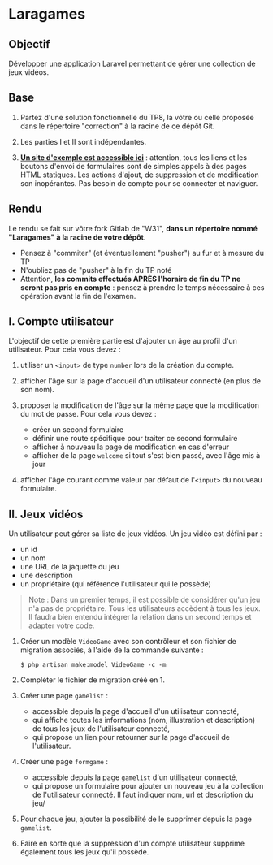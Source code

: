 Laragames
=========

Objectif
--------

Développer une application Laravel permettant de gérer une collection de jeux vidéos.


Base
----

1. Partez d'une solution fonctionnelle du TP8, la vôtre ou celle proposée dans le répertoire "correction" à la racine de ce dépôt Git.

2. Les parties I et II sont indépendantes.

3. **[Un site d'exemple est accessible ici](http://adrien.krahenbuhl.fr/courses/IUTRS/W31/mockup2019/)** : attention, tous les liens et les boutons d'envoi de formulaires sont de simples appels à des pages HTML statiques. Les actions d'ajout, de suppression et de modification son inopérantes. Pas besoin de compte pour se connecter et naviguer.


Rendu
-----

Le rendu se fait sur vôtre fork Gitlab de "W31", **dans un répertoire nommé "Laragames" à la racine de votre dépôt**.

- Pensez à "commiter" (et éventuellement "pusher") au fur et à mesure du TP
- N'oubliez pas de "pusher" à la fin du TP noté
- Attention, **les commits effectués APRÈS l'horaire de fin du TP ne seront pas pris en compte** : pensez à prendre le temps nécessaire à ces opération avant la fin de l'examen.


I. Compte utilisateur
---------------------

L'objectif de cette première partie est d'ajouter un âge au profil d'un utilisateur. Pour cela vous devez :

1. utiliser un `<input>` de type `number` lors de la création du compte.

1. afficher l'âge sur la page d'accueil d'un utilisateur connecté (en plus de son nom).

1. proposer la modification de l'âge sur la même page que la modification du mot de passe. Pour cela vous devez :

    - créer un second formulaire
    - définir une route spécifique pour traiter ce second formulaire
    - afficher à nouveau la page de modification en cas d'erreur
    - afficher de la page `welcome` si tout s'est bien passé, avec l'âge mis à jour

1. afficher l'âge courant comme valeur par défaut de l'`<input>` du nouveau formulaire.


II. Jeux vidéos
---------------

Un utilisateur peut gérer sa liste de jeux vidéos. Un jeu vidéo est défini par :

- un id
- un nom
- une URL de la jaquette du jeu
- une description
- un propriétaire (qui référence l'utilisateur qui le possède)

> Note : Dans un premier temps, il est possible de considérer qu'un jeu n'a pas de propriétaire. Tous les utilisateurs accèdent à tous les jeux. Il faudra bien entendu intégrer la relation dans un second temps et adapter votre code.

1. Créer un modèle `VideoGame` avec son contrôleur et son fichier de migration associés, à l'aide de la commande suivante :
    ```
    $ php artisan make:model VideoGame -c -m
    ```

1. Compléter le fichier de migration créé en 1.

1. Créer une page `gamelist` :
    - accessible depuis la page d'accueil d'un utilisateur connecté,
    - qui affiche toutes les informations (nom, illustration et description) de tous les jeux de l'utilisateur connecté,
    - qui propose un lien pour retourner sur la page d'accueil de l'utilisateur.

1. Créer une page `formgame` :
    - accessible depuis la page `gamelist` d'un utilisateur connecté,
    - qui propose un formulaire pour ajouter un nouveau jeu à la collection de l'utilisateur connecté. Il faut indiquer nom, url et description du jeu/

1. Pour chaque jeu, ajouter la possibilité de le supprimer depuis la page `gamelist`.

1. Faire en sorte que la suppression d'un compte utilisateur supprime également tous les jeux qu'il possède.
